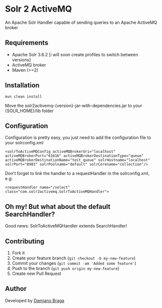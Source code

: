 # Solr 2 ActiveMQ
An Apache Solr Handler capable of sending queries to an Apache ActiveMQ broker
## Requirements
* Apache Solr 3.6.2 [i will soon create profiles to switch between versions]
* ActiveMQ broker
* Maven (>=2)

## Installation
	mvn clean install

Move the solr2activemq-{version}-jar-with-dependencies.jar to your {SOLR_HOME}/lib folder

## Configuration
Configuration is pretty easy, you just need to add the configuration file to your solrconfig.xml
```
<solrToActiveMQConfig activeMQBrokerUri="localhost" activeMQBrokerPort="61616" activeMQBrokerDestinationType="queue" activeMQBrokerDestinationName="test_queue" solrHostname="localhost" solrPort="8983" solrPoolname="default" solrCorename="collection"/>
```  
Don't forget to link the handler to a requestHandler in the solrconfig.xml, e.g:

```
<requestHandler name="/select" class="com.solr2activemq.SolrToActiveMQHandler">
```
## Oh my! But what about the default SearchHandler?
Good news: SolrToActiveMQHandler extends SearchHandler!

## Contributing
1. Fork it
2. Create your feature branch (`git checkout -b my-new-feature`)
3. Commit your changes (`git commit -am 'Added some feature'`)
4. Push to the branch (`git push origin my-new-feature`)
5. Create new Pull Request

## Author
Developed by [Damiano Braga](https://github.com/dbraga)